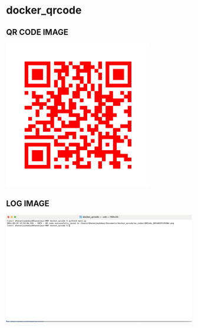 # docker_qrcode

## QR CODE IMAGE
<img src="https://github.com/dd573Njit/docker_qrcode/blob/main/output_images/QRCode_20240329195306.png" alt="QR image">

## LOG IMAGE
<img src="https://github.com/dd573Njit/docker_qrcode/blob/main/output_images/LogSS.png" alt="Log image">
